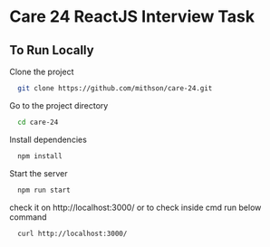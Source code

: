 
# Care 24 ReactJS Interview Task

## To Run Locally 

Clone the project

```bash
  git clone https://github.com/mithson/care-24.git
```

Go to the project directory

```bash
  cd care-24
```

Install dependencies

```bash
  npm install
```

Start the server

```bash
  npm run start
```
check it on http://localhost:3000/ or to check inside cmd run below command

```bash
  curl http://localhost:3000/
```
